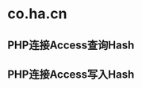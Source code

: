 # co.ha.cn
## PHP连接Access查询Hash
<?php 
$hash=$_GET['hash'];
$dsn = "DRIVER={Microsoft Access Driver (*.mdb)}; DBQ=". realpath("db.mdb");
$conn = odbc_connect($dsn,"","") or die("error");
$sqlquery = "select * from name where hash='".$hash."'";
$exec = odbc_exec($conn,$sqlquery);
$row = odbc_fetch_array($exec);
echo $row['value'];
odbc_close($conn);
?> 

## PHP连接Access写入Hash
<?php 
$dsn = "DRIVER={Microsoft Access Driver (*.mdb)}; DBQ=". realpath("db.mdb");
$conn = odbc_connect($dsn,"","") or die("error");
$sqlquery = "select * from name where hash='".$hash."'";
$tit=md5(date('Y-m-d h:i:s', time()));
$sql="insert into name values ('{$tit}','{$tit}')";
$exec = odbc_exec($conn,$sql);
echo $tit;
odbc_close($conn);
exit();
?> 
